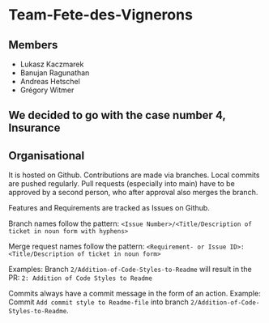 # Team-Fete-des-Vignerons

## Members
 - Lukasz Kaczmarek
 - Banujan Ragunathan
 - Andreas Hetschel
 - Grégory Witmer

## We decided to go with the case number 4, Insurance

## Organisational

It is hosted on Github. Contributions are made via branches. Local commits are pushed regularly. Pull requests (especially into main) have to be approved by a second person, who after approval also merges the branch.

Features and Requirements are tracked as Issues on Github.

Branch names follow the pattern: `<Issue Number>/<Title/Description of ticket in noun form with hyphens>`

Merge request names follow the pattern: `<Requirement- or Issue ID>: <Title/Description of ticket in noun form>`

Examples: Branch `2/Addition-of-Code-Styles-to-Readme` will result in the PR: `2: Addition of Code Styles to Readme`

Commits always have a commit message in the form of an action.
Example: Commit `Add commit style to Readme-file` into branch `2/Addition-of-Code-Styles-to-Readme`.
